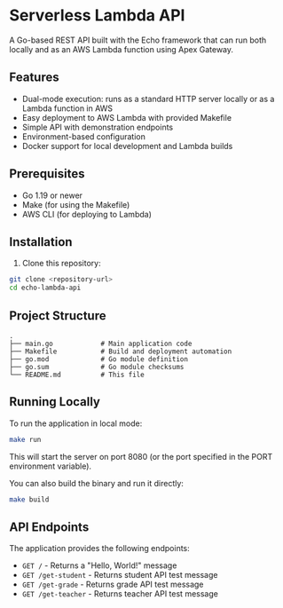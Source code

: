 # Serverless Lambda API

A Go-based REST API built with the Echo framework that can run both locally and as an AWS Lambda function using Apex Gateway.

## Features

- Dual-mode execution: runs as a standard HTTP server locally or as a Lambda function in AWS
- Easy deployment to AWS Lambda with provided Makefile
- Simple API with demonstration endpoints
- Environment-based configuration
- Docker support for local development and Lambda builds

## Prerequisites

- Go 1.19 or newer
- Make (for using the Makefile)
- AWS CLI (for deploying to Lambda)

## Installation

1. Clone this repository:

```bash
git clone <repository-url>
cd echo-lambda-api
```

## Project Structure

```
.
├── main.go            # Main application code
├── Makefile           # Build and deployment automation
├── go.mod             # Go module definition
├── go.sum             # Go module checksums
└── README.md          # This file
```

## Running Locally

To run the application in local mode:

```bash
make run
```

This will start the server on port 8080 (or the port specified in the PORT environment variable).

You can also build the binary and run it directly:

```bash
make build
```

## API Endpoints

The application provides the following endpoints:

- `GET /` - Returns a "Hello, World!" message
- `GET /get-student` - Returns student API test message
- `GET /get-grade` - Returns grade API test message
- `GET /get-teacher` - Returns teacher API test message